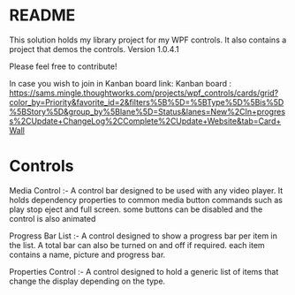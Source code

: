 # README #

This solution holds my library project for my WPF controls. It also contains a project that demos the controls.
Version 1.0.4.1

Please feel free to contribute!

In case you wish to join in Kanban board link:
Kanban board : https://sams.mingle.thoughtworks.com/projects/wpf_controls/cards/grid?color_by=Priority&favorite_id=2&filters%5B%5D=%5BType%5D%5Bis%5D%5BStory%5D&group_by%5Blane%5D=Status&lanes=New%2CIn+progress%2CUpdate+ChangeLog%2CComplete%2CUpdate+Website&tab=Card+Wall

# Controls #
Media Control :- 
A control bar designed to be used with any video player. It holds dependency properties to common media button commands such as play stop eject and full screen. some buttons can be disabled and the control is also animated  

Progress Bar List :- 
A control designed to show a progress bar per item in the list. A total bar can also be turned on and off if required. each item contains a name, picture and progress bar.

Properties Control :- 
A control designed to hold a generic list of items that change the display depending on the type. 